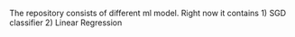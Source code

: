 The repository consists of different ml model.
Right now it contains 1) SGD classifier 
                      2) Linear Regression

